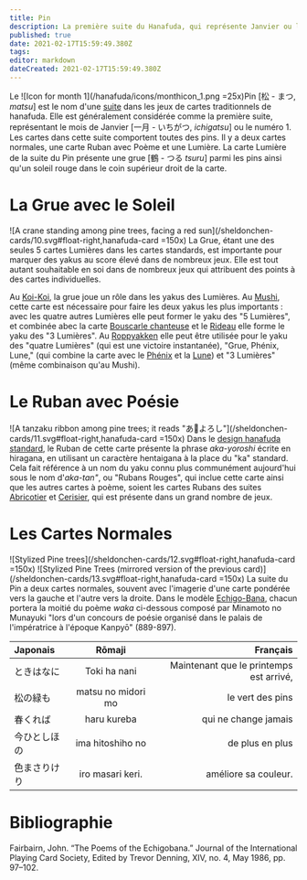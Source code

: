 ```yaml
---
title: Pin
description: La première suite du Hanafuda, qui représente Janvier ou le numéro 1
published: true
date: 2021-02-17T15:59:49.380Z
tags: 
editor: markdown
dateCreated: 2021-02-17T15:59:49.380Z
---
```


Le ![Icon for month 1](/hanafuda/icons/monthicon_1.png =25x)Pin [松 - まつ, *matsu*] est le nom d'une [suite](/fr/hanafuda/guide/suites) dans les jeux de cartes traditionnels de hanafuda. Elle est généralement considérée comme la première suite, représentant le mois de Janvier [一月 - いちがつ, *ichigatsu*] ou le numéro 1. Les cartes dans cette suite comportent toutes des pins. Il y a deux cartes normales, une carte Ruban avec Poème et une Lumière. La carte Lumière de la suite du Pin présente une grue [鶴 - つる *tsuru*] parmi les pins ainsi qu'un soleil rouge dans le coin supérieur droit de la carte.

# La Grue avec le Soleil
![A crane standing among pine trees, facing a red sun](/sheldonchen-cards/10.svg#float-right,hanafuda-card =150x) La Grue, étant une des seules 5 cartes Lumières dans les cartes standards, est importante pour marquer des yakus au score élevé dans de nombreux jeux. Elle est tout autant souhaitable en soi dans de nombreux jeux qui attribuent des points à des cartes individuelles. 

Au [Koi-Koi](/en/hanafuda/games/koi-koi), la grue joue un rôle dans les yakus des Lumières. Au [Mushi](/en/hanafuda/games/mushi), cette carte est nécessaire pour faire les deux yakus les plus importants : avec les quatre autres Lumières elle peut former le yaku des "5 Lumières", et combinée abec la carte [Bouscarle chanteuse](/en/hanafuda/suits/plum-blossom#bush-warbler) et le [Rideau](/en/hanafuda/suits/cherry-blossom#flower-viewing-curtain) elle forme le yaku des "3 Lumières". Au [Roppyakken](/en/hanafuda/games/roppyakken) elle peut être utilisée pour le yaku des "quatre Lumières" (qui est une victoire instantanée), "Grue, Phénix, Lune," (qui combine la carte avec le [Phénix](/en/hanafuda/suits/paulownia#phoenix) et la [Lune](/en/hanafuda/suits/susuki-grass#full-moon)) et "3 Lumières" (même combinaison qu'au Mushi).

# Le Ruban avec Poésie
![A tanzaku ribbon among pine trees; it reads "あ𛀙よろし"](/sheldonchen-cards/11.svg#float-right,hanafuda-card =150x) Dans le [design hanafuda standard](/en/hanafuda/patterns/hachihachibana), le Ruban de cette carte présente la phrase *aka-yoroshi* écrite en hiragana, en utilisant un caractère hentaigana à la place du "ka" standard. Cela fait référence à un nom du yaku connu plus communément aujourd'hui sous le nom d'*aka-tan"*, ou "Rubans Rouges", qui inclue cette carte ainsi que les autres cartes à poème, soient les cartes Rubans des suites [Abricotier](/en/hanafuda/suits/plum-blossom#poetry-ribbon) et [Cerisier](/en/hanafuda/suits/cherry-blossom#poetry-ribbon), qui est présente dans un grand nombre de jeux. 

# Les Cartes Normales
![Stylized Pine trees](/sheldonchen-cards/12.svg#float-right,hanafuda-card =150x) ![Stylized Pine Trees (mirrored version of the previous card)](/sheldonchen-cards/13.svg#float-right,hanafuda-card =150x) La suite du Pin a deux cartes normales, souvent avec l'imagerie d'une carte pondérée vers la gauche et l'autre vers la droite. Dans le modèle [Echigo-Bana](/en/hanafuda/patterns/echigobana), chacun portera la moitié du poème *waka* ci-dessous composé par Minamoto no Munayuki "lors d'un concours de poésie organisé dans le palais de l'impératrice à l'époque Kanpyō" (889-897). 

|Japonais|Rōmaji|Français|
|:---|:--:|---:|
|ときはなに|Toki ha nani|Maintenant que le printemps est arrivé,|
|松の緑も|matsu no midori mo|le vert des pins|
|春くれば|haru kureba|qui ne change jamais|
|今ひとしほの|ima hitoshiho no|de plus en plus|
|色まさりけり|iro masari keri.|améliore sa couleur.|

# Bibliographie
Fairbairn, John. “The Poems of the Echigobana.” Journal of the International Playing Card Society, Edited by Trevor Denning, XIV, no. 4, May 1986, pp. 97–102. 
